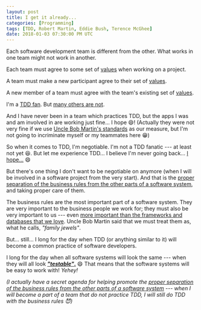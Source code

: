 ```yaml
---
layout: post
title: I get it already...
categories: [Programming]
tags: [TDD, Robert Martin, Eddie Bush, Terence McGhee]
date: 2018-01-03 07:30:00 PM UTC
---
```


<!-- January 4, 2018 03:30:00 AM Philippine Time -->

Each software development team is different from the other. What works in one team might not work in another.

Each team must agree to some set of [values](http://blog.cleancoder.com/uncle-bob/2014/06/17/IsTddDeadFinalThoughts.html) when working on a project.

A team must make a new participant agree to their set of [values](https://terencemcghee.com/Articles/Tech/2016/10/15/551B3828CD47198C7C5A58903228DA71.html).

A new member of a team must agree with the team's existing set of [values](http://blog.cleancoder.com/uncle-bob/2012/09/06/I-am-Your-New-CTO.html).

I'm a [TDD fan](/quotes/tdd). But [many others are not](http://blog.cleancoder.com/uncle-bob/2014/05/02/ProfessionalismAndTDD.html).

<!--more-->

And I have never been in a team which practices TDD, but the apps I was and am involved in are working just fine... I hope :smile:! (Actually they were not very fine if we use [Uncle Bob Martin's standards](/2017/05/11/expecting-professionalism-by-uncle-bob-martin/#expectations) as our measure, but I'm not going to incriminate myself or my teammates here :grin:)

So when it comes to TDD, I'm negotiable. I'm not a TDD fanatic --- at least not yet :laughing:. But let me experience TDD... I believe I'm never going back... [I hope...](http://blog.cleancoder.com/uncle-bob/2014/04/30/When-tdd-does-not-work.html) :smile:

But there's one thing I don't want to be negotiable on anymore (when I will be involved in a software project from the very start). And that is the [proper separation of the business rules from the other parts of a software system](http://craftsmanshipcounts.com/policy-mechanism-preservation-business-value/), and taking proper care of them.

The business rules are the most important part of a software system. They are very important to the business people we work for; they must also be very important to us --- even [more important than the frameworks and databases that we love](http://blog.cleancoder.com/uncle-bob/2016/01/04/ALittleArchitecture.html). Uncle Bob Martin said that we must treat them as, what he calls, _"family jewels"_.


But... still... I long for the day when TDD (or anything similar to it) will become a common practice of software developers.

I long for the day when all software systems will look the same --- when they will all look [**_"testable"_.**](/2017/12/19/tdd-and-teaching-design-without-a-teacher) :smile: That means that the software systems will be easy to work with! _Yehey!_


_(I actually have a secret agenda for helping promote the [proper separation of the business rules from the other parts of a software system](http://craftsmanshipcounts.com/policy-mechanism-preservation-business-value/) --- when I will become a part of a team that do not practice TDD, I will still do TDD with the business rules :smiling_imp:)_


